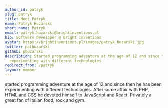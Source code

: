 ```yaml
---
author_id: patryk
slug: patryk
title: Meet Patryk
name: Patryk Huzarski
short_name: Patryk
email: patryk.huzarski@brightinventions.pl
bio: Software Developer @ Bright Inventions
avatar: https://brightinventions.pl/images/patryk_huzarski.jpg
twitter: pathuzarski
github: phuzarski
description: Started programming adventure at the age of 12 and since then he has been
  experimenting with different technologies
redirect_from: /patryk
layout: member
---
```


started programming adventure at the age of 12 and since then he has been experimenting with different technologies. After some affair with PHP, HTML and CSS he devoted himself to JavaScript and React. Privately a great fan of Italian food, rock and gym.

